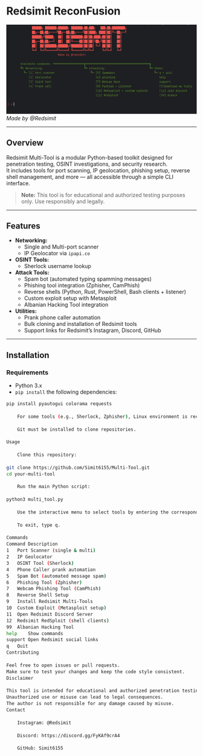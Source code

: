 # Redsimit ReconFusion

![Redsimit Banner](https://raw.githubusercontent.com/Simit6155/Multi-Tool/main/Screenshot%202025-09-02%20145817.png)
*Made by @Redsimit*

---

## Overview

Redsimit Multi-Tool is a modular Python-based toolkit designed for penetration testing, OSINT investigations, and security research.  
It includes tools for port scanning, IP geolocation, phishing setup, reverse shell management, and more — all accessible through a simple CLI interface.

> **Note:** This tool is for educational and authorized testing purposes only. Use responsibly and legally.

---

## Features

- **Networking:**  
  - Single and Multi-port scanner  
  - IP Geolocator via `ipapi.co`  
- **OSINT Tools:**  
  - Sherlock username lookup  
- **Attack Tools:**  
  - Spam bot (automated typing spamming messages)  
  - Phishing tool integration (Zphisher, CamPhish)  
  - Reverse shells (Python, Rust, PowerShell, Bash clients + listener)  
  - Custom exploit setup with Metasploit  
  - Albanian Hacking Tool integration  
- **Utilities:**  
  - Prank phone caller automation  
  - Bulk cloning and installation of Redsimit tools  
  - Support links for Redsimit’s Instagram, Discord, GitHub  

---

## Installation

### Requirements

- Python 3.x  
- `pip install` the following dependencies:

```bash
pip install pyautogui colorama requests

    For some tools (e.g., Sherlock, Zphisher), Linux environment is recommended.

    Git must be installed to clone repositories.

Usage

    Clone this repository:

git clone https://github.com/Simit6155/Multi-Tool.git
cd your-multi-tool

    Run the main Python script:

python3 multi_tool.py

    Use the interactive menu to select tools by entering the corresponding number or command.

    To exit, type q.

Commands
Command	Description
1	Port Scanner (single & multi)
2	IP Geolocator
3	OSINT Tool (Sherlock)
4	Phone Caller prank automation
5	Spam Bot (automated message spam)
6	Phishing Tool (Zphisher)
7	Webcam Phishing Tool (CamPhish)
8	Reverse Shell Setup
9	Install Redsimit Multi-Tools
10	Custom Exploit (Metasploit setup)
11	Open Redsimit Discord Server
12	Redsimit RedSploit (shell clients)
99	Albanian Hacking Tool
help	Show commands
support	Open Redsimit social links
q	Quit
Contributing

Feel free to open issues or pull requests.
Make sure to test your changes and keep the code style consistent.
Disclaimer

This tool is intended for educational and authorized penetration testing only.
Unauthorized use or misuse can lead to legal consequences.
The author is not responsible for any damage caused by misuse.
Contact

    Instagram: @Redsimit

    Discord: https://discord.gg/FyKAf9crA4

    GitHub: Simit6155
